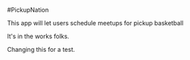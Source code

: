 #PickupNation

This app will let users schedule meetups for pickup basketball

It's in the works folks.

Changing this for a test.
